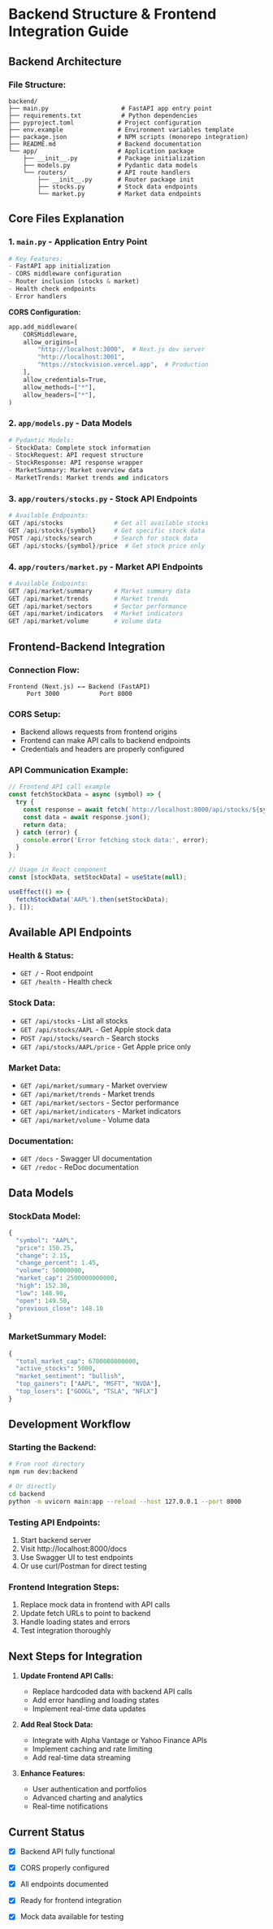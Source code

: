 # Backend Structure & Frontend Integration Guide

##  Backend Architecture

### **File Structure:**
```
backend/
├── main.py                    # FastAPI app entry point
├── requirements.txt           # Python dependencies
├── pyproject.toml            # Project configuration
├── env.example               # Environment variables template
├── package.json              # NPM scripts (monorepo integration)
├── README.md                 # Backend documentation
└── app/                      # Application package
    ├── __init__.py           # Package initialization
    ├── models.py             # Pydantic data models
    └── routers/              # API route handlers
        ├── __init__.py       # Router package init
        ├── stocks.py         # Stock data endpoints
        └── market.py         # Market data endpoints
```

##  **Core Files Explanation**

### 1. **`main.py`** - Application Entry Point
```python
# Key Features:
- FastAPI app initialization
- CORS middleware configuration
- Router inclusion (stocks & market)
- Health check endpoints
- Error handlers
```

**CORS Configuration:**
```python
app.add_middleware(
    CORSMiddleware,
    allow_origins=[
        "http://localhost:3000",  # Next.js dev server
        "http://localhost:3001",
        "https://stockvision.vercel.app",  # Production
    ],
    allow_credentials=True,
    allow_methods=["*"],
    allow_headers=["*"],
)
```

### 2. **`app/models.py`** - Data Models
```python
# Pydantic Models:
- StockData: Complete stock information
- StockRequest: API request structure
- StockResponse: API response wrapper
- MarketSummary: Market overview data
- MarketTrends: Market trends and indicators
```

### 3. **`app/routers/stocks.py`** - Stock API Endpoints
```python
# Available Endpoints:
GET /api/stocks              # Get all available stocks
GET /api/stocks/{symbol}     # Get specific stock data
POST /api/stocks/search      # Search for stock data
GET /api/stocks/{symbol}/price  # Get stock price only
```

### 4. **`app/routers/market.py`** - Market API Endpoints
```python
# Available Endpoints:
GET /api/market/summary      # Market summary data
GET /api/market/trends       # Market trends
GET /api/market/sectors      # Sector performance
GET /api/market/indicators   # Market indicators
GET /api/market/volume       # Volume data
```

##  **Frontend-Backend Integration**

### **Connection Flow:**
```
Frontend (Next.js) ←→ Backend (FastAPI)
     Port 3000           Port 8000
```

### **CORS Setup:**
- Backend allows requests from frontend origins
- Frontend can make API calls to backend endpoints
- Credentials and headers are properly configured

### **API Communication Example:**
```javascript
// Frontend API call example
const fetchStockData = async (symbol) => {
  try {
    const response = await fetch(`http://localhost:8000/api/stocks/${symbol}`);
    const data = await response.json();
    return data;
  } catch (error) {
    console.error('Error fetching stock data:', error);
  }
};

// Usage in React component
const [stockData, setStockData] = useState(null);

useEffect(() => {
  fetchStockData('AAPL').then(setStockData);
}, []);
```

##  **Available API Endpoints**

### **Health & Status:**
- `GET /` - Root endpoint
- `GET /health` - Health check

### **Stock Data:**
- `GET /api/stocks` - List all stocks
- `GET /api/stocks/AAPL` - Get Apple stock data
- `POST /api/stocks/search` - Search stocks
- `GET /api/stocks/AAPL/price` - Get Apple price only

### **Market Data:**
- `GET /api/market/summary` - Market overview
- `GET /api/market/trends` - Market trends
- `GET /api/market/sectors` - Sector performance
- `GET /api/market/indicators` - Market indicators
- `GET /api/market/volume` - Volume data

### **Documentation:**
- `GET /docs` - Swagger UI documentation
- `GET /redoc` - ReDoc documentation

##  **Data Models**

### **StockData Model:**
```python
{
  "symbol": "AAPL",
  "price": 150.25,
  "change": 2.15,
  "change_percent": 1.45,
  "volume": 50000000,
  "market_cap": 2500000000000,
  "high": 152.30,
  "low": 148.90,
  "open": 149.50,
  "previous_close": 148.10
}
```

### **MarketSummary Model:**
```python
{
  "total_market_cap": 6700000000000,
  "active_stocks": 5000,
  "market_sentiment": "bullish",
  "top_gainers": ["AAPL", "MSFT", "NVDA"],
  "top_losers": ["GOOGL", "TSLA", "NFLX"]
}
```

##  **Development Workflow**

### **Starting the Backend:**
```bash
# From root directory
npm run dev:backend

# Or directly
cd backend
python -m uvicorn main:app --reload --host 127.0.0.1 --port 8000
```

### **Testing API Endpoints:**
1. Start backend server
2. Visit http://localhost:8000/docs
3. Use Swagger UI to test endpoints
4. Or use curl/Postman for direct testing

### **Frontend Integration Steps:**
1. Replace mock data in frontend with API calls
2. Update fetch URLs to point to backend
3. Handle loading states and errors
4. Test integration thoroughly

##  **Next Steps for Integration**

1. **Update Frontend API Calls:**
   - Replace hardcoded data with backend API calls
   - Add error handling and loading states
   - Implement real-time data updates

2. **Add Real Stock Data:**
   - Integrate with Alpha Vantage or Yahoo Finance APIs
   - Implement caching and rate limiting
   - Add real-time data streaming

3. **Enhance Features:**
   - User authentication and portfolios
   - Advanced charting and analytics
   - Real-time notifications

##  **Current Status**

- [x] Backend API fully functional  
- [x] CORS properly configured  
- [x] All endpoints documented  
- [x] Ready for frontend integration  
- [x] Mock data available for testing  

